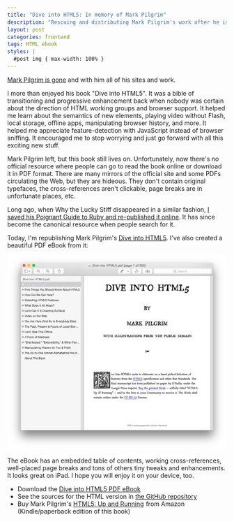 ```yaml
---
title: "Dive into HTML5: In memory of Mark Pilgrim"
description: "Rescuing and distributing Mark Pilgrim's work after he is gone."
layout: post
categories: frontend
tags: HTML ebook
styles: |
  #post img { max-width: 100% }
---
```


[Mark Pilgrim is gone][410] and with him all of his sites and work.

I more than enjoyed his book "Dive into HTML5". It was a bible of transitioning and progressive enhancement back when nobody was certain about the direction of HTML working groups and browser support. It helped me learn about the semantics of new elements, playing video without Flash, local storage, offline apps, manipulating browser history, and more. It helped me appreciate feature-detection with JavaScript instead of browser sniffing. It encouraged me to stop worrying and just go forward with all this exciting new stuff.

Mark Pilgrim left, but this book still lives on. Unfortunately, now there's no official resource where people can go to read the book online or download it in PDF format. There are many mirrors of the official site and some PDFs circulating the Web, but they are hideous. They don't contain original typefaces, the cross-references aren't clickable, page breaks are in unfortunate places, etc.

Long ago, when Why the Lucky Stiff disappeared in a similar fashion, [I saved his Poignant Guide to Ruby and re-published it online][poignant]. It has since become the canonical resource when people search for it.

Today, I'm republishing Mark Pilgrim's [Dive into HTML5][dive]. I've also created a beautiful PDF eBook from it:

[<img width=916 alt="PDF preview" src="/images/Dive-into-HTML5-preview.png">][pdf]

The eBook has an embedded table of contents, working cross-references, well-placed page breaks and tons of others tiny tweaks and enhancements. It looks great on iPad. I hope you will enjoy it on your device, too.

* Download the [Dive into HTML5 PDF eBook][pdf]
* See the sources for the HTML version in [the GitHub repository][repo]
* Buy Mark Pilgrim's <a href="http://www.amazon.com/gp/product/B0043D2E0E/ref=as_li_qf_sp_asin_tl?ie=UTF8&tag=mislav-20&linkCode=as2&camp=217145&creative=399373&creativeASIN=B0043D2E0E">HTML5: Up and Running</a><img src="http://www.assoc-amazon.com/e/ir?t=mislav-20&l=as2&o=1&a=B0043D2E0E&camp=217145&creative=399373" width="1" height="1" border="0" alt="" style="border:none !important; margin:0px !important;"> from Amazon (Kindle/paperback edition of this book)

[dive]: http://mislav.uniqpath.com/diveintohtml5/ "Dive into HTML5 by Mark Pilgrim"
[410]: http://meyerweb.com/eric/thoughts/2011/10/04/searching-for-mark-pilgrim/ "Searching for Mark Pilgrim"
[pdf]: http://s3.amazonaws.com/mislav/Dive+into+HTML5.pdf
[poignant]: https://twitter.com/#!/mislav/status/3418071764
[repo]: https://github.com/mislav/diveintohtml5 "HTML source files for Dive into HTML5 book by Mark Pilgrim"
